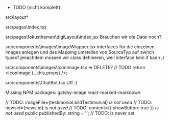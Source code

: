 * TODO (nicht komplett)

src\layout\*

src\pages\index.tsx

src\pages\fokusthemen\digiLayout\index.jsx
    Brauchen wir die Datei noch?

src\components\images\ImageWrapper.tsx
    interfaces für die einzelnen Images anlegen und das Mapping umstellen von SourceTyp auf switch typeof
    jenachdem müssen wir class definieren, weil interface kein if kann ;)

src\components\images\IconImage.tsx => DELETE?
    // TODO return <IconImage {...this.props} />;

src\components\ChatBot.tsx
    Uff :(

Missing NPM packages:
    gatsby-image
    react-marked-markdown



// TODO: imageFile={testimonial.bildTestimonial} *is not used*
// TODO: newsId={news.id} *is not used*
// TODO: content={{ showButton: true }} *is not used*
public publishedBy: string = ''; // TODO: is never set